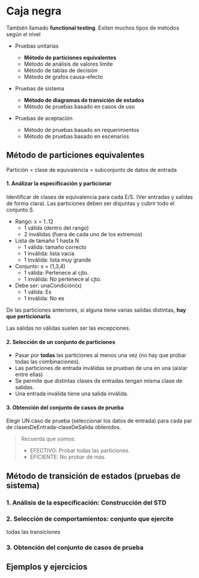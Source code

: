 # Caja negra

También llamado **functional testing**. Exiten muchos tipos de métodos según el nivel
* Pruebas unitarias
  * **Método de particiones equivalentes**
  * Método de análisis de valores límite
  * Método de tablas de decisión
  * Método de grafos causa-efecto

* Pruebas de sistema
  * **Método de diagramas de transición de estados**
  * Método de pruebas basado en casos de uso

* Pruebas de aceptación
  * Método de pruebas basado en requerimientos
  * Método de pruebas basado en escenarios

## Método de particiones equivalentes
Partición = clase de equivalencia = subconjunto de datos de entrada

#### 1. Análizar la especificación y particionar
Identificar de clases de equivalencia para cada E/S. (Ver entradas y salidas de forma clara).
Las particiones deben ser disjuntas y cubrir todo el conjunto S.

* Rango: x = 1..12
  * 1 válida (dentro del rango)
  * 2 inválidas (fuera de cada uno de los extremos)
* Lista de tamaño 1 hasta N
  * 1 válida:   tamaño correcto
  * 1 inválida: lista vacía
  * 1 inválida: lista muy grande
* Conjunto: x = (1,3,4)
  * 1 válida: Pertenece al cjto.
  * 1 inválida: No pertenece al cjto.
* Debe ser: unaCondición(x)
  * 1 válida: Es
  * 1 inválida: No es

De las particiones anteriores, si alguna tiene varias salidas distintas, **hay que perticionarla**.

Las salidas no válidas suelen ser las excepciones.

#### 2. Selección de un conjunto de particiones
* Pasar por **todas** las particiones al menos una vez (no hay que probar todas las combinaciones).
* Las particiones de entrada inválidas se prueban de una en una (aislar entre ellas)
* Se permite que distintas clases de entradas tengan misma clase de salidas.
* Una entrada inválida tiene una salida inválida.

#### 3. Obtención del conjunto de casos de prueba
Elegir UN caso de prueba (seleccionar los datos de entrada) para cada par de clasesDeEntrada-claseDeSalida obtenidos.

> Recuerda que somos:
> * EFECTIVO: Probar todas las particiones.
> * EFICIENTE: No probar de más.

## Método de transición de estados (pruebas de sistema)

### 1. Análisis de la especificación: Construcción del STD 

### 2. Selección de comportamientos: conjunto que ejercite
todas las transiciones

### 3. Obtención del conjunto de casos de prueba


## Ejemplos y ejercicios
